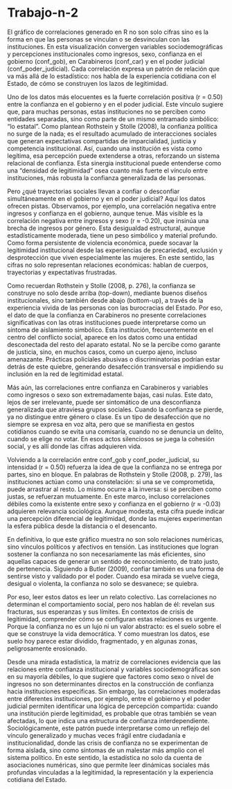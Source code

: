 # Trabajo-n-2
El gráfico de correlaciones generado en R no son solo cifras sino es la forma en que las personas se vinculan o se desvinculan con las instituciones. En esta visualización convergen variables sociodemográficas y percepciones institucionales como ingresos, sexo, confianza en el gobierno (conf_gob), en Carabineros (conf_car) y en el poder judicial (conf_poder_judicial). Cada correlación expresa un patrón de relación que va más allá de lo estadístico: nos habla de la experiencia cotidiana con el Estado, de cómo se construyen los lazos de legitimidad.

Uno de los datos más elocuentes es la fuerte correlación positiva (r = 0.50) entre la confianza en el gobierno y en el poder judicial. Este vínculo sugiere que, para muchas personas, estas instituciones no se perciben como entidades separadas, sino como parte de un mismo entramado simbólico: “lo estatal”. Como plantean Rothstein y Stolle (2008), la confianza política no surge de la nada; es el resultado acumulado de interacciones sociales que generan expectativas compartidas de imparcialidad, justicia y competencia institucional. Así, cuando una institución es vista como legítima, esa percepción puede extenderse a otras, reforzando un sistema relacional de confianza. Esta sinergia institucional puede entenderse como una “densidad de legitimidad” osea cuanto más fuerte el vínculo entre instituciones, más robusta la confianza generalizada de las personas.

Pero ¿qué trayectorias sociales llevan a confiar o desconfiar simultáneamente en el gobierno y en el poder judicial? Aquí los datos ofrecen pistas. Observamos, por ejemplo, una correlación negativa entre ingresos y confianza en el gobierno, aunque tenue. Más visible es la correlación negativa entre ingresos y sexo (r ≈ -0.20), que insinúa una brecha de ingresos por género. Esta desigualdad estructural, aunque estadísticamente moderada, tiene un peso simbólico y material profundo. Como forma persistente de violencia económica, puede socavar la legitimidad institucional desde las experiencias de precariedad, exclusión y desprotección que viven especialmente las mujeres. En este sentido, las cifras no solo representan relaciones económicas: hablan de cuerpos, trayectorias y expectativas frustradas.

Como recuerdan Rothstein y Stolle (2008, p. 276), la confianza se construye no solo desde arriba (top-down), mediante buenos diseños institucionales, sino también desde abajo (bottom-up), a través de la experiencia vivida de las personas con las burocracias del Estado. Por eso, el dato de que la confianza en Carabineros no presente correlaciones significativas con las otras instituciones puede interpretarse como un síntoma de aislamiento simbólico. Esta institución, frecuentemente en el centro del conflicto social, aparece en los datos como una entidad desconectada del resto del aparato estatal. No se la percibe como garante de justicia, sino, en muchos casos, como un cuerpo ajeno, incluso amenazante. Prácticas policiales abusivas o discriminatorias podrían estar detrás de este quiebre, generando desafección transversal e impidiendo su inclusión en la red de legitimidad estatal.

Más aún, las correlaciones entre confianza en Carabineros y variables como ingresos o sexo son extremadamente bajas, casi nulas. Este dato, lejos de ser irrelevante, puede ser sintomático de una desconfianza generalizada que atraviesa grupos sociales. Cuando la confianza se pierde, ya no distingue entre género o clase. Es un tipo de desafección que no siempre se expresa en voz alta, pero que se manifiesta en gestos cotidianos cuando se evita una comisaría, cuando no se denuncia un delito, cuando se elige no votar. En esos actos silenciosos se juega la cohesión social, y es allí donde las cifras adquieren vida.

Volviendo a la correlación entre conf_gob y conf_poder_judicial, su intensidad (r = 0.50) refuerza la idea de que la confianza no se entrega por partes, sino en bloque. En palabras de Rothstein y Stolle (2008, p. 279), las instituciones actúan como una constelación: si una se ve comprometida, puede arrastrar al resto. Lo mismo ocurre a la inversa: si se perciben como justas, se refuerzan mutuamente. En este marco, incluso correlaciones débiles como la existente entre sexo y confianza en el gobierno (r ≈ -0.03) adquieren relevancia sociológica. Aunque modesta, esta cifra puede indicar una percepción diferencial de legitimidad, donde las mujeres experimentan la esfera pública desde la distancia o el desencanto.

En definitiva, lo que este gráfico muestra no son solo relaciones numéricas, sino vínculos políticos y afectivos en tensión. Las instituciones que logran sostener la confianza no son necesariamente las más eficientes, sino aquellas capaces de generar un sentido de reconocimiento, de trato justo, de pertenencia. Siguiendo a Butler (2009), confiar también es una forma de sentirse visto y validado por el poder. Cuando esa mirada se vuelve ciega, desigual o violenta, la confianza no solo se desvanece; se quiebra.

Por eso, leer estos datos es leer un relato colectivo. Las correlaciones no determinan el comportamiento social, pero nos hablan de él: revelan sus fracturas, sus esperanzas y sus límites. En contextos de crisis de legitimidad, comprender cómo se configuran estas relaciones es urgente. Porque la confianza no es un lujo ni un valor abstracto: es el suelo sobre el que se construye la vida democrática. Y como muestran los datos, ese suelo hoy parece estar dividido, fragmentado, y en algunas zonas, peligrosamente erosionado.

Desde una mirada estadística, la matriz de correlaciones evidencia que las relaciones entre confianza institucional y variables sociodemográficas son en su mayoría débiles, lo que sugiere que factores como sexo o nivel de ingresos no son determinantes directos en la construcción de confianza hacia instituciones específicas. Sin embargo, las correlaciones moderadas entre diferentes instituciones, por ejemplo, entre el gobierno y el poder judicial permiten identificar una lógica de percepción compartida: cuando una institución pierde legitimidad, es probable que otras también se vean afectadas, lo que indica una estructura de confianza interdependiente. Sociológicamente, este patrón puede interpretarse como un reflejo del vínculo generalizado y muchas veces frágil entre ciudadanía e institucionalidad, donde las crisis de confianza no se experimentan de forma aislada, sino como síntomas de un malestar más amplio con el sistema político. En este sentido, la estadística no solo da cuenta de asociaciones numéricas, sino que permite leer dinámicas sociales más profundas vinculadas a la legitimidad, la representación y la experiencia cotidiana del Estado.
